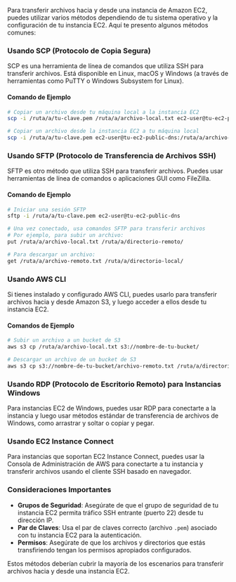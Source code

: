 Para transferir archivos hacia y desde una instancia de Amazon EC2, puedes utilizar varios métodos dependiendo de tu sistema operativo y la configuración de tu instancia EC2. Aquí te presento algunos métodos comunes:

### Usando SCP (Protocolo de Copia Segura)

SCP es una herramienta de línea de comandos que utiliza SSH para transferir archivos. Está disponible en Linux, macOS y Windows (a través de herramientas como PuTTY o Windows Subsystem for Linux).

#### Comando de Ejemplo

```bash
# Copiar un archivo desde tu máquina local a la instancia EC2
scp -i /ruta/a/tu-clave.pem /ruta/a/archivo-local.txt ec2-user@tu-ec2-public-dns:/ruta/a/directorio-remoto/

# Copiar un archivo desde la instancia EC2 a tu máquina local
scp -i /ruta/a/tu-clave.pem ec2-user@tu-ec2-public-dns:/ruta/a/archivo-remoto.txt /ruta/a/directorio-local/
```

### Usando SFTP (Protocolo de Transferencia de Archivos SSH)

SFTP es otro método que utiliza SSH para transferir archivos. Puedes usar herramientas de línea de comandos o aplicaciones GUI como FileZilla.

#### Comando de Ejemplo

```bash
# Iniciar una sesión SFTP
sftp -i /ruta/a/tu-clave.pem ec2-user@tu-ec2-public-dns

# Una vez conectado, usa comandos SFTP para transferir archivos
# Por ejemplo, para subir un archivo:
put /ruta/a/archivo-local.txt /ruta/a/directorio-remoto/

# Para descargar un archivo:
get /ruta/a/archivo-remoto.txt /ruta/a/directorio-local/
```

### Usando AWS CLI

Si tienes instalado y configurado AWS CLI, puedes usarlo para transferir archivos hacia y desde Amazon S3, y luego acceder a ellos desde tu instancia EC2.

#### Comandos de Ejemplo

```bash
# Subir un archivo a un bucket de S3
aws s3 cp /ruta/a/archivo-local.txt s3://nombre-de-tu-bucket/

# Descargar un archivo de un bucket de S3
aws s3 cp s3://nombre-de-tu-bucket/archivo-remoto.txt /ruta/a/directorio-local/
```

### Usando RDP (Protocolo de Escritorio Remoto) para Instancias Windows

Para instancias EC2 de Windows, puedes usar RDP para conectarte a la instancia y luego usar métodos estándar de transferencia de archivos de Windows, como arrastrar y soltar o copiar y pegar.

### Usando EC2 Instance Connect

Para instancias que soportan EC2 Instance Connect, puedes usar la Consola de Administración de AWS para conectarte a tu instancia y transferir archivos usando el cliente SSH basado en navegador.

### Consideraciones Importantes

- **Grupos de Seguridad**: Asegúrate de que el grupo de seguridad de tu instancia EC2 permita tráfico SSH entrante (puerto 22) desde tu dirección IP.
- **Par de Claves**: Usa el par de claves correcto (archivo `.pem`) asociado con tu instancia EC2 para la autenticación.
- **Permisos**: Asegúrate de que los archivos y directorios que estás transfiriendo tengan los permisos apropiados configurados.

Estos métodos deberían cubrir la mayoría de los escenarios para transferir archivos hacia y desde una instancia EC2.
